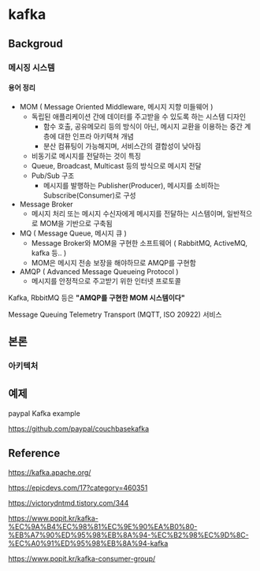 # kafka

## Backgroud

### 메시징 시스템

#### 용어 정리

* MOM ( Message Oriented Middleware, 메시지 지향 미들웨어 )
  * 독립된 애플리케이션 간에 데이터를 주고받을 수 있도록 하는 시스템 디자인
    * 함수 호출, 공유메모리 등의 방식이 아닌, 메시지 교환을 이용하는 중간 계층에 대한 인프라 아키텍쳐 개념
    * 분산 컴퓨팅이 가능해지며, 서비스간의 결합성이 낮아짐
  * 비동기로 메시지를 전달하는 것이 특징
  * Queue, Broadcast, Multicast 등의 방식으로 메시지 전달
  * Pub/Sub 구조
    * 메시지를 발행하는 Publisher(Producer), 메시지를 소비하는 Subscribe(Consumer)로 구성
* Message Broker
  * 메시지 처리 또는 메시지 수신자에게 메시지를 전달하는 시스템이며, 일반적으로 MOM을 기반으로 구축됨
* MQ ( Message Queue, 메시지 큐 )
  * Message Broker와 MOM을 구현한 소프트웨어 ( RabbitMQ, ActiveMQ, kafka 등.. )
  * MOM은 메시지 전송 보장을 해야하므로 AMQP를 구현함
* AMQP ( Advanced Message Queueing Protocol )
  * 메시지를 안정적으로 주고받기 위한 인터넷 프로토콜

Kafka, RbbitMQ 등은 **"AMQP를 구현한 MOM 시스템이다"**

Message Queuing Telemetry Transport (MQTT, ISO 20922) 서비스

## 본론

### 아키텍처

## 예제

paypal Kafka example

https://github.com/paypal/couchbasekafka

## Reference

https://kafka.apache.org/

https://epicdevs.com/17?category=460351

https://victorydntmd.tistory.com/344

https://www.popit.kr/kafka-%EC%9A%B4%EC%98%81%EC%9E%90%EA%B0%80-%EB%A7%90%ED%95%98%EB%8A%94-%EC%B2%98%EC%9D%8C-%EC%A0%91%ED%95%98%EB%8A%94-kafka

https://www.popit.kr/kafka-consumer-group/
